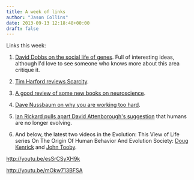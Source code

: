 ```yaml
---
title: A week of links
author: "Jason Collins"
date: 2013-09-13 12:18:48+00:00
draft: false
---
```


Links this week:



	
  1. [David Dobbs on the social life of genes](http://www.psmag.com/health/the-social-life-of-genes-64616/). Full of interesting ideas, although I'd love to see someone who knows more about this area critique it.

	
  2. [Tim Harford reviews Scarcity](http://timharford.com/2013/09/scarce-tactics-2/).

	
  3. [A good review of some new books on neuroscience](http://www.newyorker.com/arts/critics/books/2013/09/09/130909crbo_books_gopnik).

	
  4. [Dave Nussbaum on why you are working too hard](http://www.chicagobooth.edu/capideas/magazine/fall-2013/why-working-too-hard).

	
  5. [Ian Rickard pulls apart David Attenborough's suggestion](http://www.theguardian.com/commentisfree/2013/sep/10/david-attenborough-humans-still-evolving) that humans are no longer evolving.

	
  6. And below, the latest two videos in the Evolution: This View of Life series On The Origin Of Human Behavior And Evolution Society: [Doug Kenrick](http://www.thisviewoflife.com/index.php/magazine/articles/on-the-origin-of-human-behavior-and-evolution-society-doug-kenrick) and [John Tooby](http://www.thisviewoflife.com/index.php/magazine/articles/on-the-origin-of-human-behavior-and-evolution-society-john-tooby).


http://youtu.be/esSrCSyXH9k

http://youtu.be/mOkw713BFSA
